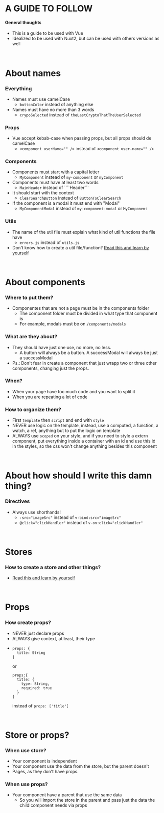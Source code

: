 # A GUIDE TO FOLLOW

#### General thoughts
- This is a guide to be used with Vue
- Idealized to be used with Nuxt2, but can be used with others versions as well

</br>

# About names
### Everything
- Names must use camelCase
  - ```buttonColor``` instead of anything else
- Names must have no more than 3 words
  - ```crypoSelected``` instead of ```theLastCryptoThatTheUserSelected```

### Props
- Vue accept kebab-case when passing props, but all props should de camelCase
  - ```<component userName="" />``` instead of ```<component user-name="" />```

### Components
- Components must start with a capital letter
  - ```MyComponent``` instead of ```my-component``` or ```myComponent```
- Components must have at least two words
  - ```MainHeader``` instead of ````Header```
- It should start with the context
  - ```ClearSearchButton``` instead of ```ButtonToClearSearch```
- If the component is a modal it must end with "Modal"
  - ```MyComponentModal``` instead of ```my-component-modal``` or ```MyComponent```
 
### Utils
- The name of the util file must explain what kind of util functions the file have
  - `errors.js` instead of `utils.js`
- Don't know how to create a util file/function? [Read this and learn by yourself](https://github.com/ToMattBan/a-guide-to-follow/blob/main/How%20to%20create%20utils.md)
</br>

# About components
### Where to put them?
- Componentes that are not a page must be in the components folder
  - The component folder must be divided in what type that component is
  - For example, modals must be on ```/components/modals```
 
### What are they about?
- They should have just one use, no more, no less.
  - A button will always be a button. A successModal will always be just a successModal
- Ps.: Don't fear in create a component that just wrapp two or three other components, changing just the props.
 
### When?
- When your page have too much code and you want to split it
- When you are repeating a lot of code

### How to organize them?
- First `template` then `script` and end with `style`
- NEVER use logic on the template, instead, use a computed, a function, a watch, a ref, anything but to put the logic on template
- ALWAYS use `scoped` on your style, and if you need to style a extern component, put everything inside a container with an id and use this id in the styles, so the css won't change anything besides this component

</br>

# About how should I write this damn thing?
### Directives
- Always use shorthands!
  - `:src="imageSrc"` instead of `v-bind:src="imageSrc"`
  - `@click="clickHandler"` instead of `v-on:click="clickHandler"`

</br>

# Stores
### How to create a store and other things?
- [Read this and learn by yourself](https://github.com/ToMattBan/a-guide-to-follow/blob/main/How%20create%20stores.md)

</br>

# Props
### How create props?
- NEVER just declare props
- ALWAYS give context, at least, their type
- ```
  props: {
    title: String
  }
  ``` 
  or
  ```
  props:{ 
    title: { 
      type: String, 
      required: true 
    }
  }
  ``` 
  instead of ```props: ['title']```

</br>

# Store or props?
### When use store?
- Your component is independent
- Your component use the data from the store, but the parent doesn't
- Pages, as they don't have props

### When use props?
- Your component have a parent that use the same data
  - So you will import the store in the parent and pass just the data the child component needs via props
